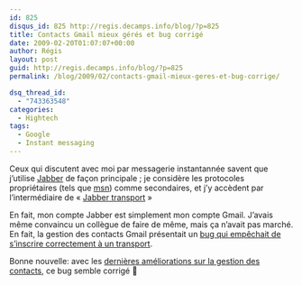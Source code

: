 ```yaml
---
id: 825
disqus_id: 825 http://regis.decamps.info/blog/?p=825
title: Contacts Gmail mieux gérés et bug corrigé
date: 2009-02-20T01:07:07+00:00
author: Régis
layout: post
guid: http://regis.decamps.info/blog/?p=825
permalink: /blog/2009/02/contacts-gmail-mieux-geres-et-bug-corrige/

dsq_thread_id:
  - "743363548"
categories:
  - Hightech
tags:
  - Google
  - Instant messaging
---
```

Ceux qui discutent avec moi par messagerie instantannée savent que j’utilise [Jabber](http://www.jabber.org/) de façon principale ; je considère les protocoles propriétaires (tels que [msn](http://fr.wikipedia.org/wiki/Windows_Live_Messenger)) comme secondaires, et j’y accèdent par l’intermédiaire de « [Jabber transport](http://fr.wikipedia.org/wiki/Jabber#Transports) »

En fait, mon compte Jabber est simplement mon compte Gmail. J’avais même convaincu un collègue de faire de même, mais ça n’avait pas marché. En fait, la gestion des contacts Gmail présentait un [bug qui empêchait de s’inscrire correctement à un transport](http://www.google.com/support/forum/p/Talk/thread?tid=28ea57ad8c3ad591&hl=en).

Bonne nouvelle: avec les [dernières améliorations sur la gestion des contacts](http://gmailblog.blogspot.com/2009/02/four-changes-to-gmail-contacts.html), ce bug semble corrigé 🙂
